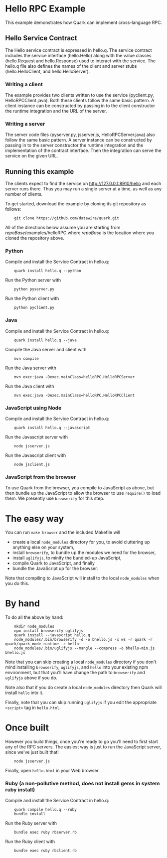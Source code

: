# Hello RPC Example

This example demonstrates how Quark can implement cross-language RPC.

## Hello Service Contract

The Hello service contract is expressed in hello.q. The service
contract includes the service interface (hello.Hello) along with the
value classes (hello.Request and hello.Response) used to interact with
the service. The hello.q file also defines the names of the client and
server stubs (hello.HelloClient, and hello.HelloServer).

### Writing a client

The example provides two clients written to use the service
(pyclient.py, HelloRPCClient.java). Both these clients follow the same
basic pattern. A client instance can be constructed by passing in to
the client constructor the runtime integration and the URL of the
server.

### Writing a server

The server code files (pyserver.py, jsserver.js, HelloRPCServer.java)
also follow the same basic pattern. A server instance can be
constructed by passing in to the server constructor the runtime
integration and the implementation of the contract interface. Then the
integration can serve the service on the given URL.

## Running this example

The clients expect to find the service on http://127.0.0.1:8910/hello
and each server runs there. Thus you may run a single server at a
time, as well as any number of clients.

To get started, download the example by cloning its git repository as
follows:

        git clone https://github.com/datawire/quark.git

All of the directions below assume you are starting from
*repoBase*/examples/helloRPC where *repoBase* is the location where
you cloned the repository above.

### Python

Compile and install the Service Contract in hello.q:

        quark install hello.q --python

Run the Python server with

        python pyserver.py

Run the Python client with

        python pyclient.py

### Java

Compile and install the Service Contract in hello.q:

        quark install hello.q --java

Compile the Java server and client with

        mvn compile

Run the Java server with

        mvn exec:java -Dexec.mainClass=helloRPC.HelloRPCServer

Run the Java client with

        mvn exec:java -Dexec.mainClass=helloRPC.HelloRPCClient

### JavaScript using Node

Compile and install the Service Contract in hello.q:

        quark install hello.q --javascript

Run the Javascript server with

        node jsserver.js

Run the Javascript client with

        node jsclient.js

### JavaScript from the browser

To use Quark from the browser, you compile to JavaScript as above, but then bundle up the JavaScript to allow the browser to use `require()` to load them. We presently use `browserify` for this step.

# The easy way

You can run `make browser` and the included Makefile will

- create a local `node_modules` directory for you, to avoid cluttering up anything else on your system,
- install `browserify`, to bundle up the modules we need for the browser,
- install `uglifyjs`, to minify the bundled-up JavaScript,
- compile Quark to JavaScript, and finally
- bundle the JavaScript up for the browser.

Note that compiling to JavaScript will install to the local `node_modules` when you do this.

# By hand

To do all the above by hand:

        mkdir node_modules
        npm install browserify uglifyjs
        quark install --javascript hello.q
        node_modules/.bin/browserify -d -o bhello.js -x ws -r quark -r quark/quark_node_runtime -r hello
        node_modules/.bin/uglifyjs --mangle --compress -o bhello-min.js bhello.js

Note that you can skip creating a local `node_modules` directory if you don't mind installing `browserify`, `uglifyjs`, and `hello` into your existing npm environment, but that you'll have change the path to `browserify` and `uglifyjs` above if you do.

Note also that if you do create a local `node_modules` directory then Quark will install `hello` into it.

Finally, note that you can skip running `uglifyjs` if you edit the appropriate `<script>` tag in `hello.html`.

# Once built

However you build things, once you're ready to go you'll need to first start any of the RPC servers. The easiest way is just to run the JavaScript server, since we've just built that!

        node jsserver.js

Finally, open `hello.html` in your Web browser.

### Ruby (a non-pollutive method, does not install gems in system ruby install)

Compile and install the Service Contract in hello.q:

        quark compile hello.q --ruby
        bundle install

Run the Ruby server with

        bundle exec ruby rbserver.rb

Run the Ruby client with

        bundle exec ruby rbclient.rb
